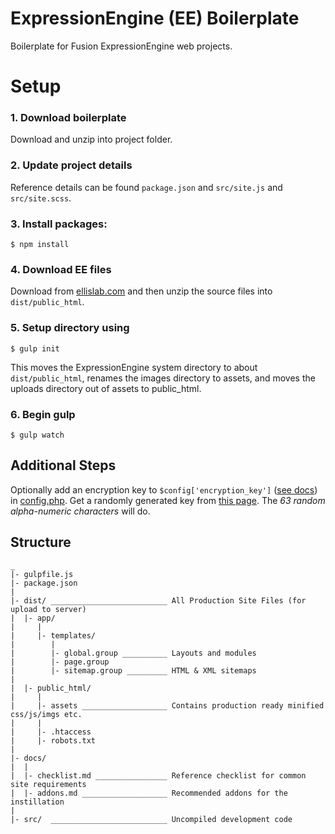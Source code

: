 # ExpressionEngine (EE) Boilerplate

Boilerplate for Fusion ExpressionEngine web projects.

# Setup

### 1. Download boilerplate

Download and unzip into project folder.

### 2. Update project details

Reference details can be found `package.json` and `src/site.js` and `src/site.scss`.

### 3. Install packages: 
```
$ npm install
```
### 4. Download EE files

Download from [ellislab.com](https://store.ellislab.com/manage) and then unzip the source files into `dist/public_html`.

### 5. Setup directory using
```
$ gulp init
```

This moves the ExpressionEngine system directory to about `dist/public_html`, renames the images directory to assets, and moves the uploads directory out of assets to public_html. 

### 6. Begin gulp 
```
$ gulp watch
```

## Additional Steps

Optionally add an encryption key to `$config['encryption_key']` ([see docs](https://docs.expressionengine.com/v2/general/system_configuration_overrides.html#encryption-key)) in [config.php](src/config.php#L30). Get a randomly generated key from [this page](https://www.grc.com/passwords.htm). The *63 random alpha-numeric characters* will do.

## Structure

```
_
|- gulpfile.js
|- package.json
|
|- dist/ __________________________ All Production Site Files (for upload to server)
|  |- app/
|     |
|     |- templates/
|        |
|        |- global.group __________ Layouts and modules
|        |- page.group
|        |- sitemap.group _________ HTML & XML sitemaps
|
|  |- public_html/
|     |
|     |- assets ___________________ Contains production ready minified css/js/imgs etc.
|     |
|     |- .htaccess
|     |- robots.txt
|
|- docs/
|  |
|  |- checklist.md ________________ Reference checklist for common site requirements
|  |- addons.md ___________________ Recommended addons for the instillation
|
|- src/  __________________________ Uncompiled development code

```
